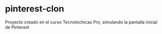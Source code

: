 # pinterest-clon
Proyecto creado en el curso Tecnolochicas Pro, simulando la pantalla inicial de Pinterest
